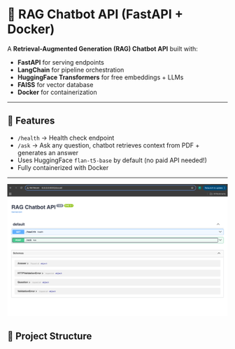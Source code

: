 # 🧠 RAG Chatbot API (FastAPI + Docker)

A **Retrieval-Augmented Generation (RAG) Chatbot API** built with:
- **FastAPI** for serving endpoints
- **LangChain** for pipeline orchestration
- **HuggingFace Transformers** for free embeddings + LLMs
- **FAISS** for vector database
- **Docker** for containerization

---

## 🚀 Features
- `/health` → Health check endpoint
- `/ask` → Ask any question, chatbot retrieves context from PDF + generates an answer
- Uses HuggingFace `flan-t5-base` by default (no paid API needed!)
- Fully containerized with Docker

---
![Swagger UI](docs/swagger.png)

## 📂 Project Structure

